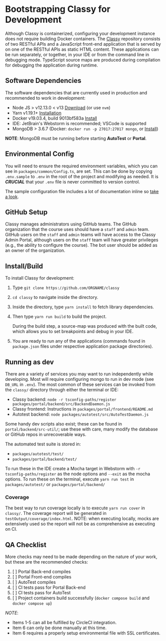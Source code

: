 # Bootstrapping Classy for Development

Although Classy is containerized, configuring your development instance does not require building Docker containers. The [Classy](https://github.com/ubccpsc/classy) repository consists of two RESTful APIs and a JavaScript front-end application that is served by on one of the RESTful APIs as static HTML content. These applications can be run separately, or together, in your IDE or from the command line in debugging mode. TypeScript source maps are produced during compilation for debugging the application during runtime.

## Software Dependencies

The software dependencies that are currently used in production and recommended to work in development:

- Node JS > v12.13.0 < v13 [Download](https://nodejs.org/en/download/) (or use `nvm`)
- Yarn v1.19.1+ [Installation](https://yarnpkg.com/lang/en/docs/install)
- Docker v19.03.4, build 9013bf583a [Install](https://docs.docker.com/install/)
- IDE: JetBrain's Webstorm is recommended; VSCode is supported
- MongoDB > 3.6.7 (Docker: `docker run -p 27017:27017 mongo`, or [Install](https://docs.mongodb.com/manual/installation/))

**NOTE**: MongoDB must be running before starting **AutoTest** or **Portal**.

## Environmental Config

You will need to ensure the required environment variables, which you can see in `packages/common/Config.ts`, are set. This can be done by copying `.env.sample` to `.env` in the root of the project and modifying as needed. It is ***CRUCIAL*** that your `.env` file is never committed to version control.

The sample configuration file includes a lot of documentation inline so [take a look](https://github.com/ubccpsc/classy/blob/master/.env.sample).

## GitHub Setup

Classy manages administrators using GitHub teams. The GitHub organization that the course uses should have a `staff` and `admin` team. GitHub users on the `staff` and `admin` teams will have access to the Classy Admin Portal, although users on the `staff` team will have greater privileges (e.g., the ability to configure the course). The bot user should be added as an owner of the organization.

## Install/Build

To install Classy for development:

1. Type `git clone https://github.com/ORGNAME/classy`
2. `cd classy` to navigate inside the directory.
3. Inside the directory, type `yarn install` to fetch library dependencies.
4. Then type `yarn run build` to build the project.

   During the build step, a source-map was produced with the built code, which allows you to set breakpoints and debug in your IDE.

5. You are ready to run any of the applications (commands found in `package.json` files under respective application package directories).

## Running as dev

There are a variety of services you may want to run independently while developing.
Most will require configuring mongo to run in dev mode (see `DB_URL` in `.env`). 
The most common of these services can be invoked from the `classy/` directory through either the terminal or IDE:

* Classy backend: `node -r tsconfig-paths/register packages/portal/backend/src/BackendDaemon.js`
* Classy frontend: Instructions in `packages/portal/frontend/README.md`
* Autotest backend: `node packages/autotest/src/AutoTestDaemon.js`
 
Some handy dev scripts also exist; these can be found in `portal/backend/src-util/`; use these with care, many modify the database or GitHub repos in unrecoverable ways. 

The automated test suite is stored in:
* `packages/autotest/test/`
* `packages/portal/backend/test/`

To run these in the IDE create a Mocha target in Webstorm with `-r tsconfig-paths/register` as the node options and `--exit` as the mocha options.
To run these on the terminal, execute `yarn run test` in `packages/autotest/` or `packages/portal/backend/`

### Coverage

The best way to run coverage locally is to execute `yarn run cover` in `classy/`. The coverage report will be generated in `testOutput/coverage/index.html`. NOTE: when executing locally, mocks are extensively used so the report will not be as comprehensive as executing on CI.

## QA Checklist

More checks may need to be made depending on the nature of your work, but these are the recommended checks:

1. [ ] Portal Back-end compiles
2. [ ] Portal Front-end compiles
3. [ ] AutoTest compiles
4. [ ] CI tests pass for Portal Back-end
5. [ ] CI tests pass for AutoTest
6. [ ] Project containers build successfully (`docker compose build` and `docker compose up`)

*NOTE*:

- Items 1-5 can all be fulfilled by CircleCI integration.
- Item 6 can only be done manually at this time.
- Item 6 requires a properly setup environmental file with SSL certificates.
